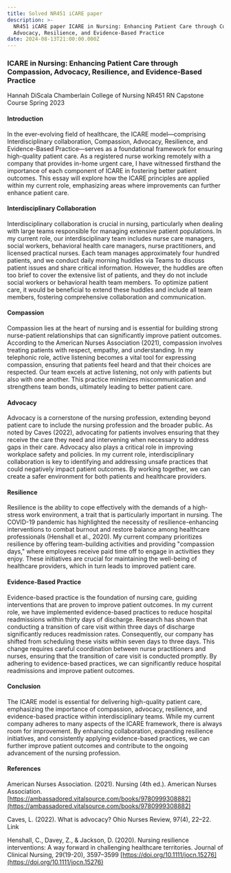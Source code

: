```yaml
---
title: Solved NR451 iCARE paper
description: >-
  NR451 iCARE paper ICARE in Nursing: Enhancing Patient Care through Compassion,
  Advocacy, Resilience, and Evidence-Based Practice
date: 2024-08-13T21:00:00.000Z
---
```


### ICARE in Nursing: Enhancing Patient Care through Compassion, Advocacy, Resilience, and Evidence-Based Practice

Hannah DiScala
Chamberlain College of Nursing
NR451 RN Capstone Course
Spring 2023

#### Introduction

In the ever-evolving field of healthcare, the ICARE model—comprising Interdisciplinary collaboration, Compassion, Advocacy, Resilience, and Evidence-Based Practice—serves as a foundational framework for ensuring high-quality patient care. As a registered nurse working remotely with a company that provides in-home urgent care, I have witnessed firsthand the importance of each component of ICARE in fostering better patient outcomes. This essay will explore how the ICARE principles are applied within my current role, emphasizing areas where improvements can further enhance patient care.

#### Interdisciplinary Collaboration

Interdisciplinary collaboration is crucial in nursing, particularly when dealing with large teams responsible for managing extensive patient populations. In my current role, our interdisciplinary team includes nurse care managers, social workers, behavioral health care managers, nurse practitioners, and licensed practical nurses. Each team manages approximately four hundred patients, and we conduct daily morning huddles via Teams to discuss patient issues and share critical information. However, the huddles are often too brief to cover the extensive list of patients, and they do not include social workers or behavioral health team members. To optimize patient care, it would be beneficial to extend these huddles and include all team members, fostering comprehensive collaboration and communication.

#### Compassion

Compassion lies at the heart of nursing and is essential for building strong nurse-patient relationships that can significantly improve patient outcomes. According to the American Nurses Association (2021), compassion involves treating patients with respect, empathy, and understanding. In my telephonic role, active listening becomes a vital tool for expressing compassion, ensuring that patients feel heard and that their choices are respected. Our team excels at active listening, not only with patients but also with one another. This practice minimizes miscommunication and strengthens team bonds, ultimately leading to better patient care.

#### Advocacy

Advocacy is a cornerstone of the nursing profession, extending beyond patient care to include the nursing profession and the broader public. As noted by Caves (2022), advocating for patients involves ensuring that they receive the care they need and intervening when necessary to address gaps in their care. Advocacy also plays a critical role in improving workplace safety and policies. In my current role, interdisciplinary collaboration is key to identifying and addressing unsafe practices that could negatively impact patient outcomes. By working together, we can create a safer environment for both patients and healthcare providers.

#### Resilience

Resilience is the ability to cope effectively with the demands of a high-stress work environment, a trait that is particularly important in nursing. The COVID-19 pandemic has highlighted the necessity of resilience-enhancing interventions to combat burnout and restore balance among healthcare professionals (Henshall et al., 2020). My current company prioritizes resilience by offering team-building activities and providing "compassion days," where employees receive paid time off to engage in activities they enjoy. These initiatives are crucial for maintaining the well-being of healthcare providers, which in turn leads to improved patient care.

#### Evidence-Based Practice

Evidence-based practice is the foundation of nursing care, guiding interventions that are proven to improve patient outcomes. In my current role, we have implemented evidence-based practices to reduce hospital readmissions within thirty days of discharge. Research has shown that conducting a transition of care visit within three days of discharge significantly reduces readmission rates. Consequently, our company has shifted from scheduling these visits within seven days to three days. This change requires careful coordination between nurse practitioners and nurses, ensuring that the transition of care visit is conducted promptly. By adhering to evidence-based practices, we can significantly reduce hospital readmissions and improve patient outcomes.

#### Conclusion

The ICARE model is essential for delivering high-quality patient care, emphasizing the importance of compassion, advocacy, resilience, and evidence-based practice within interdisciplinary teams. While my current company adheres to many aspects of the ICARE framework, there is always room for improvement. By enhancing collaboration, expanding resilience initiatives, and consistently applying evidence-based practices, we can further improve patient outcomes and contribute to the ongoing advancement of the nursing profession.

#### References

American Nurses Association. (2021). Nursing (4th ed.). American Nurses Association.[https://ambassadored.vitalsource.com/books/9780999308882](https://ambassadored.vitalsource.com/books/9780999308882)

Caves, L. (2022). What is advocacy? Ohio Nurses Review, 97(4), 22–22. Link

Henshall, C., Davey, Z., & Jackson, D. (2020). Nursing resilience interventions: A way forward in challenging healthcare territories. Journal of Clinical Nursing, 29(19-20), 3597–3599 [https://doi.org/10.1111/jocn.15276](https://doi.org/10.1111/jocn.15276)
